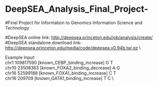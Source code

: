 # DeepSEA_Analysis_Final_Project-
#Final Project for Information to Genomics Information Science and Technology

#DeepSEA online link: http://deepsea.princeton.edu/job/analysis/create/ \
#DeepSEA standalone download link: http://deepsea.princeton.edu/media/code/deepsea.v0.94b.tar.gz \

Example Input: \
chr1	109817590	[known_CEBP_binding_increase] 	 G T  \
chr10	23508363	[known_FOXA2_binding_decrease]	 A G  \
chr16	52599188	[known_FOXA1_binding_increase]	 C T  \
chr16	209709	  [known_GATA1_binding_increase]   T C  \

